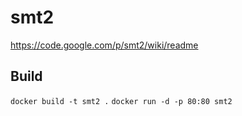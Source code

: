# smt2

https://code.google.com/p/smt2/wiki/readme

## Build

`docker build -t smt2 .`
`docker run -d -p 80:80 smt2`
